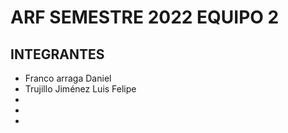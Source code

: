 # ARF SEMESTRE 2022 EQUIPO 2
## INTEGRANTES
- Franco arraga Daniel
- Trujillo Jiménez Luis Felipe
-
-
-
